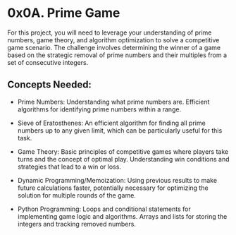 # 0x0A. Prime Game

For this project, you will need to leverage your understanding of prime numbers, game theory, and algorithm optimization to solve a competitive game scenario. The challenge involves determining the winner of a game based on the strategic removal of prime numbers and their multiples from a set of consecutive integers.

## Concepts Needed:

- Prime Numbers: Understanding what prime numbers are.
Efficient algorithms for identifying prime numbers within a range.

- Sieve of Eratosthenes: An efficient algorithm for finding all prime numbers up to any given limit, which can be particularly useful for this task.

- Game Theory: Basic principles of competitive games where players take turns and the concept of optimal play.
Understanding win conditions and strategies that lead to a win or loss.

- Dynamic Programming/Memoization: Using previous results to make future calculations faster, potentially necessary for optimizing the solution for multiple rounds of the game.

- Python Programming: Loops and conditional statements for implementing game logic and algorithms.
Arrays and lists for storing the integers and tracking removed numbers.
